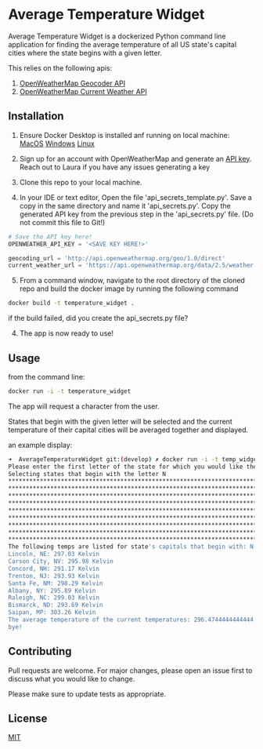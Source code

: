 # Average Temperature Widget

Average Temperature Widget is a dockerized Python command line application for finding the average temperature of all US state's capital cities where the state begins with a given letter.

This relies on the following apis:
1) [OpenWeatherMap Geocoder API](https://openweathermap.org/api/geocoding-api#direct)
2) [OpenWeatherMap Current Weather API](https://openweathermap.org/api/geocoding-api#direct)

## Installation

1) Ensure Docker Desktop is installed anf running on local machine: [MacOS](https://docs.docker.com/desktop/install/mac-install/) [Windows](https://docs.docker.com/desktop/install/windows-install/) [Linux](https://docs.docker.com/desktop/install/linux-install/)

3) Sign up for an account with OpenWeatherMap and generate an [API key](https://home.openweathermap.org/api_keys). Reach out to Laura if you have any issues generating a key

2) Clone this repo to your local machine. 

4) In your IDE or text editor, Open the file 'api_secrets_template.py'. Save a copy in the same directory and name it 'api_secrets.py'. Copy the generated API key from the previous step in the 'api_secrets.py' file. (Do not commit this file to Git!)

```python
# Save the API key here! 
OPENWEATHER_API_KEY = '<SAVE KEY HERE!>'

geocoding_url = 'http://api.openweathermap.org/geo/1.0/direct'
current_weather_url = 'https://api.openweathermap.org/data/2.5/weather'
```

5) From a command window, navigate to the root directory of the cloned repo and build the docker image by running the following command

```bash
docker build -t temperature_widget .
```
if the build failed, did you create the api_secrets.py file? 

4) The app is now ready to use!

## Usage
from the command line: 

```bash
docker run -i -t temperature_widget
```
The app will request a character from the user. 

States that begin with the given letter will be selected and the current temperature of their capital cities will be averaged together and displayed. 

an example display:

```bash
➜  AverageTemperatureWidget git:(develop) ✗ docker run -i -t temp_widget
Please enter the first letter of the state for which you would like the average temp: n
Selecting states that begin with the letter N
***********************************************************************************
***********************************************************************************
***********************************************************************************
***********************************************************************************
***********************************************************************************
***********************************************************************************
***********************************************************************************
***********************************************************************************
***********************************************************************************
The following temps are listed for state's capitals that begin with: N
Lincoln, NE: 297.03 Kelvin
Carson City, NV: 295.98 Kelvin
Concord, NH: 291.17 Kelvin
Trenton, NJ: 293.93 Kelvin
Santa Fe, NM: 298.29 Kelvin
Albany, NY: 295.89 Kelvin
Raleigh, NC: 299.03 Kelvin
Bismarck, ND: 293.69 Kelvin
Saipan, MP: 303.26 Kelvin
The average temperature of the current temperatures: 296.4744444444444 Kelvin
bye!
```

## Contributing

Pull requests are welcome. For major changes, please open an issue first
to discuss what you would like to change.

Please make sure to update tests as appropriate.

## License

[MIT](./LICENSE)